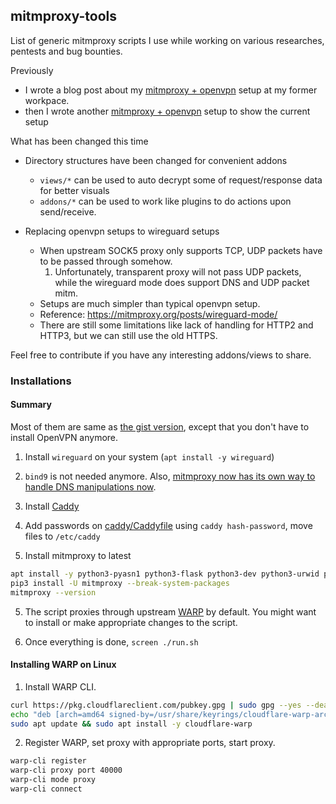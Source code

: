 ## mitmproxy-tools

List of generic mitmproxy scripts I use while working on various researches, pentests and bug bounties.

Previously

* I wrote a blog post about my [mitmproxy + openvpn](https://blog.flatt.tech/entry/mitmproxy) setup at my former workpace.
* then I wrote another [mitmproxy + openvpn](https://gist.github.com/stypr/abe9ef83556759847c063ae9389fa0ae) setup to show the current setup

What has been changed this time

* Directory structures have been changed for convenient addons
  - `views/*` can be used to auto decrypt some of request/response data for better visuals
  - `addons/*` can be used to work like plugins to do actions upon send/receive.

* Replacing openvpn setups to wireguard setups
  - When upstream SOCK5 proxy only supports TCP, UDP packets have to be passed through somehow.
    1. Unfortunately, transparent proxy will not pass UDP packets, while the wireguard mode does support DNS and UDP packet mitm.
  - Setups are much simpler than typical openvpn setup.
  - Reference: https://mitmproxy.org/posts/wireguard-mode/
  - There are still some limitations like lack of handling for HTTP2 and HTTP3, but we can still use the old HTTPS.

Feel free to contribute if you have any interesting addons/views to share.

### Installations

#### Summary

Most of them are same as [the gist version](https://gist.github.com/stypr/abe9ef83556759847c063ae9389fa0ae), except that you don't have to install OpenVPN anymore.

1. Install `wireguard` on your system (`apt install -y wireguard`)

2. `bind9` is not needed anymore. Also, [mitmproxy now has its own way to handle DNS manipulations now](https://github.com/Kriechi/mitmproxy/blob/dns-addon/docs/src/content/overview-features.md#dns-manipulation).

2. Install [Caddy](https://caddyserver.com/docs/install)

3. Add passwords on [caddy/Caddyfile](caddy/Caddyfile) using `caddy hash-password`, move files to `/etc/caddy`

4. Install mitmproxy to latest
```sh
apt install -y python3-pyasn1 python3-flask python3-dev python3-urwid python3-pip libxml2-dev libxslt-dev libffi-dev
pip3 install -U mitmproxy --break-system-packages
mitmproxy --version
```

5. The script proxies through upstream [WARP](https://one.one.one.one/) by default.
   You might want to install or make appropriate changes to the script.

6. Once everything is done, `screen ./run.sh`

#### Installing WARP on Linux

1. Install WARP CLI.

```sh
curl https://pkg.cloudflareclient.com/pubkey.gpg | sudo gpg --yes --dearmor --output /usr/share/keyrings/cloudflare-warp-archive-keyring.gpg
echo "deb [arch=amd64 signed-by=/usr/share/keyrings/cloudflare-warp-archive-keyring.gpg] https://pkg.cloudflareclient.com/ bookworm main" | sudo tee /etc/apt/sources.list.d/cloudflare-client.list
sudo apt update && sudo apt install -y cloudflare-warp
```

2. Register WARP, set proxy with appropriate ports, start proxy.

```sh
warp-cli register
warp-cli proxy port 40000
warp-cli mode proxy
warp-cli connect
```
